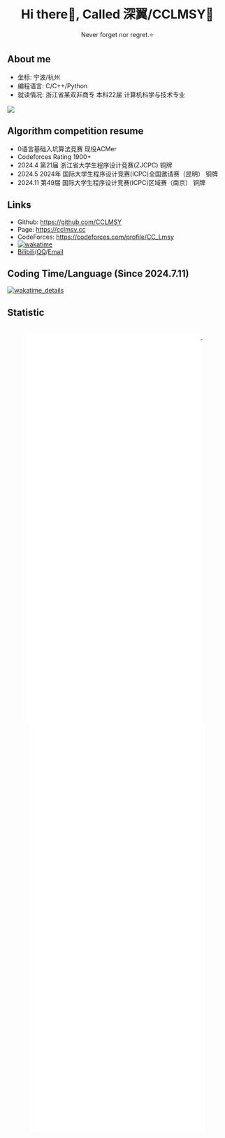 <div align="center">

# Hi there👋, Called 深翼/CCLMSY💫 
Never forget nor regret.⭐

</div>

## About me 
- 坐标: 宁波/杭州
- 编程语言: C/C++/Python
- 就读情况: 浙江省某双非商专 本科22届 计算机科学与技术专业

<img align="center" src="https://github-readme-stats.vercel.app/api?username=CCLMSY&show_icons=true&theme=dracula&hide_border=true">

## Algorithm competition resume
- 0语言基础入坑算法竞赛 现役ACMer
- Codeforces Rating 1900+
- 2024.4 第21届 浙江省大学生程序设计竞赛(ZJCPC) 铜牌
- 2024.5 2024年 国际大学生程序设计竞赛(ICPC)全国邀请赛（昆明） 铜牌
- 2024.11 第49届 国际大学生程序设计竞赛(ICPC)区域赛（南京） 铜牌

## Links
- Github: https://github.com/CCLMSY
- Page: https://cclmsy.cc
- CodeForces: https://codeforces.com/profile/CC_Lmsy
- [![wakatime](https://wakatime.com/badge/user/a4efd012-07bd-477e-b7d6-2f13082b0b8f.svg)](https://wakatime.com/@a4efd012-07bd-477e-b7d6-2f13082b0b8f)
- [Bilibili](https://space.bilibili.com/1726583008)/[QQ](https://res.abeim.cn/api-qq?qq=2502408581)/[Email](mailto:2502408581@qq.com)

## Coding Time/Language (Since 2024.7.11)
[![wakatime_details](https://github-readme-stats.vercel.app/api/wakatime?username=CCLMSY&layout=compact&theme=dracula&hide_border=true)](https://wakatime.com/@a4efd012-07bd-477e-b7d6-2f13082b0b8f)

## Statistic
<p align="center">
  <br/>
  <a href="https://github.com/CCLMSY">
    <img width="400" align="top" src="https://github.com/CCLMSY/CCLMSY/blob/main/left.svg" />
  </a>
  &emsp;
  <a href="https://github.com/CCLMSY">
    <img width="400" align="top" src="https://github.com/CCLMSY/CCLMSY/blob/main/right.svg" />
  </a>
</p>
